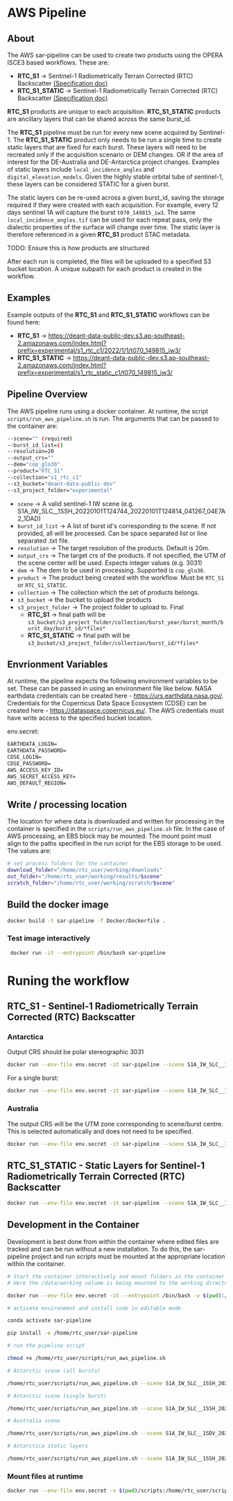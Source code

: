 # AWS Pipeline

## About 

The AWS sar-pipeline can be used to create two products using the OPERA ISCE3 based workflows. These are:
- **RTC_S1** -> Sentinel-1 Radiometrically Terrain Corrected (RTC) Backscatter [(Specification doc)](https://d2pn8kiwq2w21t.cloudfront.net/documents/ProductSpec_RTC-S1-STATIC.pdf)
- **RTC_S1_STATIC** -> Sentinel-1 Radiometrically Terrain Corrected (RTC) Backscatter [(Specification doc)](https://d2pn8kiwq2w21t.cloudfront.net/documents/ProductSpec_RTC-S1.pdf)

**RTC_S1** products are unique to each acquisition. **RTC_S1_STATIC** products are ancillary layers that can be shared across the same burst_id.


The **RTC_S1** pipeline must be run for every new scene acquired by Sentinel-1. The **RTC_S1_STATIC** product only needs to be run a single time to create static layers that are fixed for each burst. These layers will need to be recreated only if the acquisition scenario or DEM changes. OR if the area of interest for the DE-Australia and DE-Antarctica project changes. Examples of static layers include `local_incidence_angles` and `digital_elevation_models`. Given the highly stable orbital tube of sentinel-1, these layers can be considered STATIC for a given burst.

The static layers can be re-used across a given burst_id, saving the storage required if they were created with each acquisition. For example, every 12 days sentinel 1A will capture the burst `t070_149815_iw3`. The same `local_incidence_angles.tif` can be used for each repeat pass, only the dialectic properties of the surface will change over time. The static layer is therefore referenced in a given **RTC_S1** product STAC metadata.

TODO: Ensure this is how products are structured 

After each run is completed, the files will be uploaded to a specified S3 bucket location. A unique subpath for each product is created in the workflow.

## Examples

Example outputs of the **RTC_S1** and **RTC_S1_STATIC** workflows can be found here:
- **RTC_S1** -> https://deant-data-public-dev.s3.ap-southeast-2.amazonaws.com/index.html?prefix=experimental/s1_rtc_c1/2022/1/1/t070_149815_iw3/
- **RTC_S1_STATIC** -> https://deant-data-public-dev.s3.ap-southeast-2.amazonaws.com/index.html?prefix=experimental/s1_rtc_static_c1/t070_149815_iw3/ 


## Pipeline Overview
The AWS pipeline runs using a docker container. At runtime, the script `scripts/run_aws_pipeline.sh` is run. The arguments that can be passed to the container are:

```bash
--scene="" (required)
--burst_id_list=()
--resolution=20
--output_crs=""
--dem="cop_glo30"
--product="RTC_S1"
--collection="s1_rtc_c1"
--s3_bucket="deant-data-public-dev"
--s3_project_folder="experimental"
```
- `scene` -> A valid sentinel-1 IW scene (e.g. S1A_IW_SLC__1SSH_20220101T124744_20220101T124814_041267_04E7A2_1DAD)
- `burst_id_list` -> A list of burst id's corresponding to the scene. If not provided, all will be processed. Can be space separated list or line separated .txt file.
- `resolution` -> The target resolution of the products. Default is 20m.
- `output_crs` -> The target crs of the products. If not specified, the UTM of the scene center will be used. Expects integer values (e.g. 3031)
- `dem` -> The dem to be used in processing. Supported is `cop_glo30`.
- `product` -> The product being created with the workflow. Must be `RTC_S1` or `RTC_S1_STATIC`.
- `collection` -> The collection which the set of products belongs.
- `s3_bucket` -> the bucket to upload the products
- `s3_project_folder` -> The project folder to upload to. Final 
    - **RTC_S1** -> final path will be `s3_bucket/s3_project_folder/collection/burst_year/burst_month/burst_day/burst_id/*files*`
    - **RTC_S1_STATIC** -> final path will be `s3_bucket/s3_project_folder/collection/burst_id/*files*`

## Envrionment Variables

At runtime, the pipeline expects the following environment variables to be set. These can be passed in using an environment file like below. NASA earthdata credentials can be created here - https://urs.earthdata.nasa.gov/. Credentials for the Copernicus Data Space Ecosystem (CDSE) can be created here - https://dataspace.copernicus.eu/. The AWS credentials must have write access to the specified bucket location.

env.secret:

```txt
EARTHDATA_LOGIN=
EARTHDATA_PASSWORD=
CDSE_LOGIN=
CDSE_PASSWORD=
AWS_ACCESS_KEY_ID=
AWS_SECRET_ACCESS_KEY=
AWS_DEFAULT_REGION=
```

## Write / processing location

The location for where data is downloaded and written for processing in the container is specified in the `scripts/run_aws_pipeline.sh` file. In the case of AWS processing, an EBS block may be mounted. The mount point must align to the paths specified in the run script for the EBS storage to be used. The values are:

```bash
# set process folders for the container
download_folder="/home/rtc_user/working/downloads"
out_folder="/home/rtc_user/working/results/$scene"
scratch_folder="/home/rtc_user/working/scratch/$scene"
```


## Build the docker image

```bash
docker build -t sar-pipeline -f Docker/Dockerfile .
```

### Test image interactively

```bash
 docker run -it --entrypoint /bin/bash sar-pipeline
```

# Runing the workflow

## RTC_S1 - Sentinel-1 Radiometrically Terrain Corrected (RTC) Backscatter

### Antarctica

Output CRS should be polar stereographic 3031

```bash
docker run --env-file env.secret -it sar-pipeline --scene S1A_IW_SLC__1SSH_20220101T124744_20220101T124814_041267_04E7A2_1DAD --output_crs 3031
```

For a single burst:

```bash
docker run --env-file env.secret -it sar-pipeline --scene S1A_IW_SLC__1SSH_20220101T124744_20220101T124814_041267_04E7A2_1DAD --output_crs 3031 --burst_id_list t070_149815_iw3
```

### Australia

The output CRS will be the UTM zone corresponding to scene/burst centre. This is selected automatically and does not need to be specified.

```bash
docker run --env-file env.secret -it sar-pipeline --scene S1A_IW_SLC__1SDV_20220130T191354_20220130T191421_041694_04F5F9_1AFD 
```

## RTC_S1_STATIC - Static Layers for Sentinel-1 Radiometrically Terrain Corrected (RTC) Backscatter


```bash
docker run --env-file env.secret -it sar-pipeline --scene S1A_IW_SLC__1SSH_20220101T124744_20220101T124814_041267_04E7A2_1DAD --output_crs 3031 --product RTC_S1_STATIC --collection s1_rtc_static_c1 --s3_project_folder "experimental"
```


## Development in the Container

Development is best done from within the container where edited files are tracked and can be run without a new installation. To do this, the sar-pipeline project and run scripts must be mounted at the appropriate location within the container.

```bash
# Start the container interactively and mount folders in the container so changes can be picked up
# Here the /data/working volume is being mounted to the working directory of the container

docker run --env-file env.secret -it --entrypoint /bin/bash -v $(pwd):/home/rtc_user/sar-pipeline -v $(pwd)/scripts:/home/rtc_user/scripts -v /data/working:/home/rtc_user/working sar-pipeline

# activate environment and install code in editable mode

conda activate sar-pipeline

pip install -e /home/rtc_user/sar-pipeline

# run the pipeline script

chmod +x /home/rtc_user/scripts/run_aws_pipeline.sh 

# Antarctic scene (all bursts)

/home/rtc_user/scripts/run_aws_pipeline.sh --scene S1A_IW_SLC__1SSH_20220101T124744_20220101T124814_041267_04E7A2_1DAD --output_crs 3031

# Antarctic scene (single burst)

/home/rtc_user/scripts/run_aws_pipeline.sh --scene S1A_IW_SLC__1SSH_20220101T124744_20220101T124814_041267_04E7A2_1DAD --output_crs 3031 --burst_id_list t070_149815_iw3

# Australia scene

/home/rtc_user/scripts/run_aws_pipeline.sh --scene S1A_IW_SLC__1SDV_20220130T191354_20220130T191421_041694_04F5F9_1AFD

# Antarctica static layers

/home/rtc_user/scripts/run_aws_pipeline.sh --scene S1A_IW_SLC__1SSH_20220101T124744_20220101T124814_041267_04E7A2_1DAD --output_crs 3031 --product RTC_S1_STATIC --collection s1_rtc_static_c1 --s3_project_folder "experimental"


```

### Mount files at runtime

```bash
docker run --env-file env.secret -v $(pwd)/scripts:/home/rtc_user/scripts -v /data/working:/home/rtc_user/working sar-pipeline --scene S1A_IW_SLC__1SSH_20220101T124744_20220101T124814_041267_04E7A2_1DAD --output_crs 3031

```

